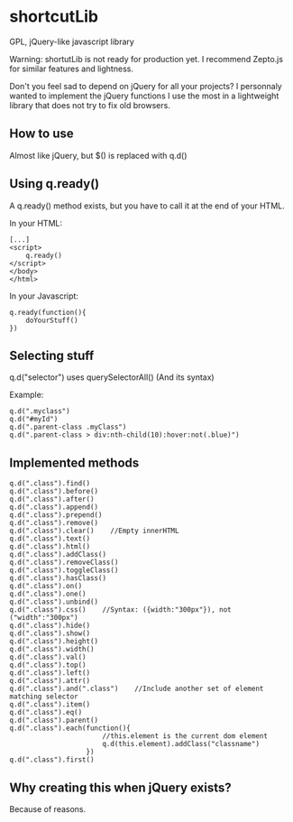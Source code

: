 shortcutLib
===========

GPL, jQuery-like javascript library

Warning: shortutLib is not ready for production yet. I recommend Zepto.js for similar features and lightness.

Don't you feel sad to depend on jQuery for all your projects? I personnaly wanted to implement the jQuery functions I use the most in a lightweight library that does not try to fix old browsers.

## How to use

Almost like jQuery, but $() is replaced with q.d()

## Using q.ready()

A q.ready() method exists, but you have to call it at the end of your HTML.

In your HTML:

    [...]
    <script>
        q.ready()
    </script>
    </body>
    </html>

In your Javascript:

    q.ready(function(){
        doYourStuff()
    })

## Selecting stuff

q.d("selector") uses querySelectorAll() (And its syntax)

Example:

    q.d(".myclass")
    q.d("#myId")
    q.d(".parent-class .myClass")
    q.d(".parent-class > div:nth-child(10):hover:not(.blue)")

## Implemented methods
    q.d(".class").find()
    q.d(".class").before()
    q.d(".class").after()
    q.d(".class").append()
    q.d(".class").prepend()
    q.d(".class").remove()
    q.d(".class").clear()    //Empty innerHTML 
    q.d(".class").text()
    q.d(".class").html()
    q.d(".class").addClass()
    q.d(".class").removeClass()
    q.d(".class").toggleClass()
    q.d(".class").hasClass()
    q.d(".class").on()
    q.d(".class").one()
    q.d(".class").unbind()
    q.d(".class").css()    //Syntax: ({width:"300px"}), not ("width":"300px")
    q.d(".class").hide()
    q.d(".class").show()
    q.d(".class").height()
    q.d(".class").width()
    q.d(".class").val()
    q.d(".class").top()
    q.d(".class").left()
    q.d(".class").attr()
    q.d(".class").and(".class")    //Include another set of element matching selector
    q.d(".class").item()
    q.d(".class").eq()
    q.d(".class").parent()
    q.d(".class").each(function(){
                           //this.element is the current dom element
                           q.d(this.element).addClass("classname")
                       })
    q.d(".class").first()
## Why creating this when jQuery exists?
Because of reasons.
